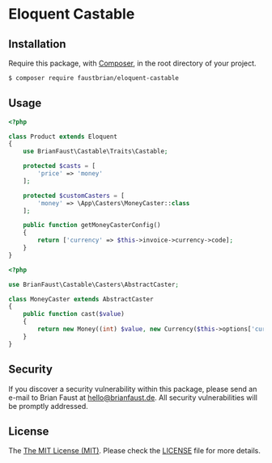 # Eloquent Castable

## Installation

Require this package, with [Composer](https://getcomposer.org/), in the root directory of your project.

``` bash
$ composer require faustbrian/eloquent-castable
```

## Usage

``` php
<?php

class Product extends Eloquent
{
    use BrianFaust\Castable\Traits\Castable;

    protected $casts = [
        'price' => 'money'
    ];

    protected $customCasters = [
        'money' => \App\Casters\MoneyCaster::class
    ];

    public function getMoneyCasterConfig()
    {
        return ['currency' => $this->invoice->currency->code];
    }
}
```

``` php
<?php

use BrianFaust\Castable\Casters\AbstractCaster;

class MoneyCaster extends AbstractCaster
{
    public function cast($value)
    {
        return new Money((int) $value, new Currency($this->options['currency']));
    }
}
```

## Security

If you discover a security vulnerability within this package, please send an e-mail to Brian Faust at hello@brianfaust.de. All security vulnerabilities will be promptly addressed.

## License

The [The MIT License (MIT)](LICENSE). Please check the [LICENSE](LICENSE) file for more details.
